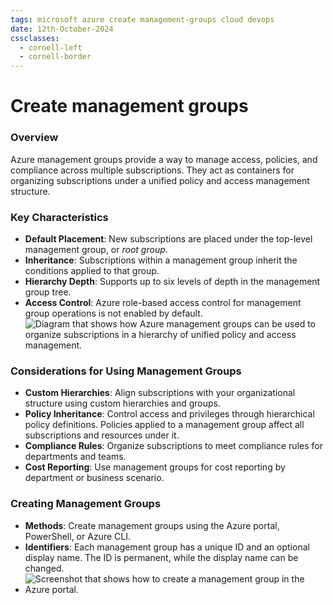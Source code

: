 ```yaml
---
tags: microsoft azure create management-groups cloud devops
date: 12th-October-2024
cssclasses:
  - cornell-left
  - cornell-border
---
```

# Create management groups

### Overview

Azure management groups provide a way to manage access, policies, and compliance across multiple subscriptions. They act as containers for organizing subscriptions under a unified policy and access management structure.

### Key Characteristics

- **Default Placement**: New subscriptions are placed under the top-level management group, or _root group_.
- **Inheritance**: Subscriptions within a management group inherit the conditions applied to that group.
- **Hierarchy Depth**: Supports up to six levels of depth in the management group tree.
- **Access Control**: Azure role-based access control for management group operations is not enabled by default.
![Diagram that shows how Azure management groups can be used to organize subscriptions in a hierarchy of unified policy and access management.](https://learn.microsoft.com/en-us/training/wwl-azure/configure-azure-policy/media/management-groups-aa92c04a.png)
### Considerations for Using Management Groups

- **Custom Hierarchies**: Align subscriptions with your organizational structure using custom hierarchies and groups.
- **Policy Inheritance**: Control access and privileges through hierarchical policy definitions. Policies applied to a management group affect all subscriptions and resources under it.
- **Compliance Rules**: Organize subscriptions to meet compliance rules for departments and teams.
- **Cost Reporting**: Use management groups for cost reporting by department or business scenario.

### Creating Management Groups

- **Methods**: Create management groups using the Azure portal, PowerShell, or Azure CLI.
- **Identifiers**: Each management group has a unique ID and an optional display name. The ID is permanent, while the display name can be changed.
- ![Screenshot that shows how to create a management group in the Azure portal.](https://learn.microsoft.com/en-us/training/wwl-azure/configure-azure-policy/media/create-management-groups-66ff9f21.png)